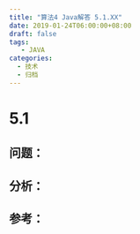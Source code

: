 ```yaml
---
title: "算法4 Java解答 5.1.XX"
date: 2019-01-24T06:00:00+08:00
draft: false
tags:
   - JAVA
categories:
  - 技术
  - 归档
---
```



# 5.1

## 问题：


## 分析：


## 参考：

